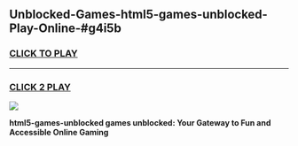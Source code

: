 
## Unblocked-Games-html5-games-unblocked-Play-Online-#g4i5b
<h3>
<a href="https://premium.freeplayer.one?title=html5-games-unblocked&ref=27F">CLICK TO PLAY</a></h3>
<hr>

<h3>
<a href="https://premium.freeplayer.one?title=html5-games-unblocked&ref=27F">CLICK 2 PLAY</a>
  
</h3>

<a href="https://premium.freeplayer.one?title=html5-games-unblocked&ref=27F"><img src="https://clearcache.store/games.png"></a>


**html5-games-unblocked games unblocked: Your Gateway to Fun and Accessible Online Gaming**
